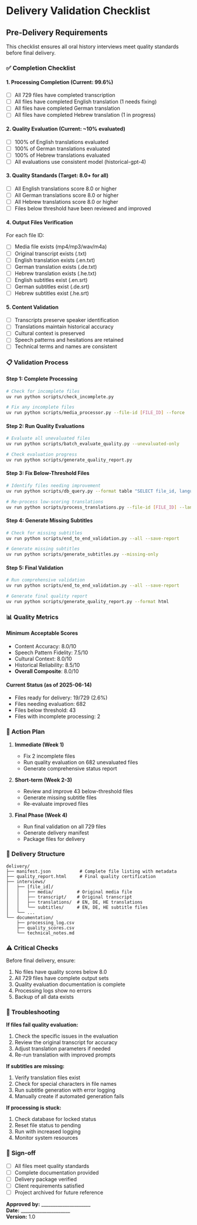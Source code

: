 # Delivery Validation Checklist

## Pre-Delivery Requirements

This checklist ensures all oral history interviews meet quality standards before final delivery.

### ✅ Completion Checklist

#### 1. Processing Completion (Current: 99.6%)
- [ ] All 729 files have completed transcription
- [ ] All files have completed English translation (1 needs fixing)
- [ ] All files have completed German translation
- [ ] All files have completed Hebrew translation (1 in progress)

#### 2. Quality Evaluation (Current: ~10% evaluated)
- [ ] 100% of English translations evaluated
- [ ] 100% of German translations evaluated
- [ ] 100% of Hebrew translations evaluated
- [ ] All evaluations use consistent model (historical-gpt-4)

#### 3. Quality Standards (Target: 8.0+ for all)
- [ ] All English translations score 8.0 or higher
- [ ] All German translations score 8.0 or higher
- [ ] All Hebrew translations score 8.0 or higher
- [ ] Files below threshold have been reviewed and improved

#### 4. Output Files Verification
For each file ID:
- [ ] Media file exists (mp4/mp3/wav/m4a)
- [ ] Original transcript exists (.txt)
- [ ] English translation exists (.en.txt)
- [ ] German translation exists (.de.txt)
- [ ] Hebrew translation exists (.he.txt)
- [ ] English subtitles exist (.en.srt)
- [ ] German subtitles exist (.de.srt)
- [ ] Hebrew subtitles exist (.he.srt)

#### 5. Content Validation
- [ ] Transcripts preserve speaker identification
- [ ] Translations maintain historical accuracy
- [ ] Cultural context is preserved
- [ ] Speech patterns and hesitations are retained
- [ ] Technical terms and names are consistent

### 📋 Validation Process

#### Step 1: Complete Processing
```bash
# Check for incomplete files
uv run python scripts/check_incomplete.py

# Fix any incomplete files
uv run python scripts/media_processor.py --file-id [FILE_ID] --force
```

#### Step 2: Run Quality Evaluations
```bash
# Evaluate all unevaluated files
uv run python scripts/batch_evaluate_quality.py --unevaluated-only

# Check evaluation progress
uv run python scripts/generate_quality_report.py
```

#### Step 3: Fix Below-Threshold Files
```bash
# Identify files needing improvement
uv run python scripts/db_query.py --format table "SELECT file_id, language, score FROM quality_evaluations WHERE score < 8.0 ORDER BY score"

# Re-process low-scoring translations
uv run python scripts/process_translations.py --file-id [FILE_ID] --language [LANG] --force
```

#### Step 4: Generate Missing Subtitles
```bash
# Check for missing subtitles
uv run python scripts/end_to_end_validation.py --all --save-report

# Generate missing subtitles
uv run python scripts/generate_subtitles.py --missing-only
```

#### Step 5: Final Validation
```bash
# Run comprehensive validation
uv run python scripts/end_to_end_validation.py --all --save-report

# Generate final quality report
uv run python scripts/generate_quality_report.py --format html
```

### 📊 Quality Metrics

#### Minimum Acceptable Scores
- Content Accuracy: 8.0/10
- Speech Pattern Fidelity: 7.5/10
- Cultural Context: 8.0/10
- Historical Reliability: 8.5/10
- **Overall Composite**: 8.0/10

#### Current Status (as of 2025-06-14)
- Files ready for delivery: 19/729 (2.6%)
- Files needing evaluation: 682
- Files below threshold: 43
- Files with incomplete processing: 2

### 🚀 Action Plan

1. **Immediate (Week 1)**
   - Fix 2 incomplete files
   - Run quality evaluation on 682 unevaluated files
   - Generate comprehensive status report

2. **Short-term (Week 2-3)**
   - Review and improve 43 below-threshold files
   - Generate missing subtitle files
   - Re-evaluate improved files

3. **Final Phase (Week 4)**
   - Run final validation on all 729 files
   - Generate delivery manifest
   - Package files for delivery

### 📁 Delivery Structure

```
delivery/
├── manifest.json           # Complete file listing with metadata
├── quality_report.html     # Final quality certification
├── interviews/
│   ├── [file_id]/
│   │   ├── media/         # Original media file
│   │   ├── transcript/    # Original transcript
│   │   ├── translations/  # EN, DE, HE translations
│   │   └── subtitles/     # EN, DE, HE subtitle files
│   └── ...
└── documentation/
    ├── processing_log.csv
    ├── quality_scores.csv
    └── technical_notes.md
```

### ⚠️ Critical Checks

Before final delivery, ensure:
1. No files have quality scores below 8.0
2. All 729 files have complete output sets
3. Quality evaluation documentation is complete
4. Processing logs show no errors
5. Backup of all data exists

### 🔧 Troubleshooting

**If files fail quality evaluation:**
1. Check the specific issues in the evaluation
2. Review the original transcript for accuracy
3. Adjust translation parameters if needed
4. Re-run translation with improved prompts

**If subtitles are missing:**
1. Verify translation files exist
2. Check for special characters in file names
3. Run subtitle generation with error logging
4. Manually create if automated generation fails

**If processing is stuck:**
1. Check database for locked status
2. Reset file status to pending
3. Run with increased logging
4. Monitor system resources

### 📝 Sign-off

- [ ] All files meet quality standards
- [ ] Complete documentation provided
- [ ] Delivery package verified
- [ ] Client requirements satisfied
- [ ] Project archived for future reference

**Approved by:** _____________________  
**Date:** _____________________  
**Version:** 1.0